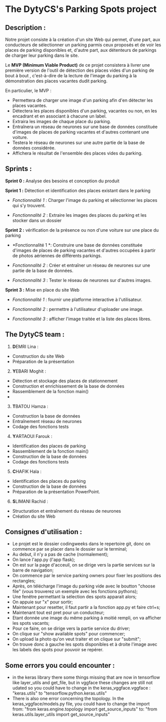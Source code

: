# The DytyCS's Parking Spots project  

## Description :  
Notre projet consiste à la création d'un site Web qui permet, d'une part, aux conducteurs de sélectionner un parking parmis ceux proposés et de voir les places de parking disponibles et, d'autre part, aux détenteurs de parkings de charger leur parking dans le site.

Le **MVP (Minimum Viable Product)** de ce projet consistera à livrer une première version de l'outil de détection des places vides d'un parking de bout à bout , c'est-à-dire de la lecture de l'image du parking à la démonstration des places vacantes dudit parking.

En particulier, le MVP :
* Permettera de charger une image d'un parking afin d'en détecter les places vacantes.
* Détectera les places disponibles d'un parking, vacantes ou non, en les encadrant et en associant à chacune un label.
* Extraira les images de chaque place du parking.
* Entraînera un réseau de neurones sur une base de données constituée d'images de places de parking vacantes et d'autres contenant une voiture.
* Testera le réseau de neurones sur une autre partie de la base de données considérée.
* Affichera le résultat de l'ensemble des places vides du parking.


## Sprints :

**Sprint 0 :** Analyse des besoins et conception du produit

**Sprint 1 :** Détection et identification des places existant dans le parking

* *Fonctionnalité 1* : Charger l'image du parking et sélectionner les places qui s'y trouvent.  

* *Fonctionnalité 2* : Extraire les images des places du parking et les stocker dans un dossier  

**Sprint 2 :** vérification de la présence ou non d'une voiture sur une place du parking

* *Fonctionnalité 1 *: Construire une base de données constituée d'images de places de parking vacantes et d'autres occupées à partir de photos aériennes de différents parkings.

* *Fonctionnalité 2* : Créer et entraîner un réseau de neurones sur une partie de la base de données.

* *Fonctionnalité 3* : Tester le réseau de neurones sur d'autres images.

**Sprint 3 :** Mise en place du site Web  
* *Fonctionnalité 1* : fournir une platforme interactive à l'utilisateur.    

* *Fonctionnalité 2* : permettre à l'utilisateur d'uploader une image.   

* *Fonctionnalité 3* : afficher l'image traitée et la liste des places libres.   

## The DytyCS team :
1. **D**EMRI Lina :
* Construction du site Web
* Préparation de la présentation   
2. **Y**EBARI Moghit : 
* Détection et stockage des places de stationnement
* Construction et enrichissement de la base de données
* Rassemblement de la fonction main()
* 
3. **T**BATOU Hamza :
* Construction la base de données 
* Entraînement réseau de neurones
* Codage des fonctions tests
4. **Y**ARTAOUI Farouk : 
* Identification des places de parking
* Rassemblement de la fonction main()
* Construction de la base de données
* Codage des fonctions tests
5. **C**HAFIK Hala : 
* Identification des places du parking 
* Construction de la base de données
* Préparation de la présentation PowerPoint.
6. **S**LIMANI Rachid : 
* Structuration et entraînement du réseau de neurones 
* Création du site Web
## Consignes d'utilisation :
+ Le projet est le dossier codingweeks dans le repertoire git, donc on commence par se placer dans le dossier sur le terminal;
+ Au debut, il n'y a pas de cache (normalement);
+ On lance l'app.py (l'app flask);
+ On est sur la page d'acceuil, on se dirige vers la partie services sur la barre de navigation;
+ On commence par le service parking owners pour fixer les positions des rectangles;
+ Après, on télécharge l'image du parking vide avec le boutton "choose file" (vous trouverez un exemple avec les fonctions pythons);
+ Une fenêtre permettant la sélection des spots apparait alors;
+ On appuie sur "x" pour sortir;
+ Maintenant pour resetter, il faut partir a la fonction app.py et faire ctrl+s;
+ Maintenant tout est pret pour un conducteur;
+ Etant donnée une image du même parking à moitié rempli, on va afficher les spots vacants;
+ Pour ce faire, on se dirige vers la partie service du driver;
+ On clique  sur "show available spots" pour commencer;
+ On upload la photo qu'on veut traiter et on clique sur "submit";
+ On trouve donc à gauche les spots disponibles et à droite l'image avec les labels des spots pour pouvoir se repérer.



## Some errors you could encounter :
+ in the keras library there some things missing that are now in tensorflow like layer_utils and get_file, but in vggface these changes are still not udated so you could have to change in the keras_vggface.vggface : "keras.utils" to "tensorflow.python.keras.utils" 
+ There is also one error concerning the topology. In the keras_vggface/models.py file, you could have to change the import from:
"from keras.engine.topology import get_source_inputs"
to:
"from keras.utils.layer_utils import get_source_inputs"